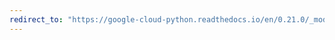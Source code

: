 ```yaml
---
redirect_to: "https://google-cloud-python.readthedocs.io/en/0.21.0/_modules/google/cloud/bigtable/row_data.html"
---
```


